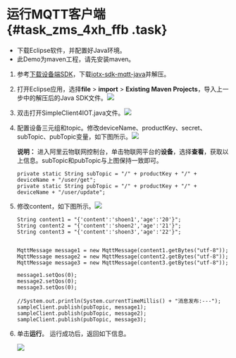 # 运行MQTT客户端 {#task_zms_4xh_ffb .task}

-   下载Eclipse软件，并配置好Java环境。
-   此Demo为maven工程，请先安装maven。

1.  参考[下载设备端SDK](../../../../cn.zh-CN/设备端开发指南/下载设备端SDK.md#)，下载[iotx-sdk-mqtt-java](http://aliyun-iot.oss-cn-hangzhou.aliyuncs.com/iotx-sdk-java/iotx-sdk-mqtt-java-20170526.zip?spm=a2c4g.11186623.2.11.641652276CMj67&file=iotx-sdk-mqtt-java-20170526.zip)并解压。
2.  打开Eclipse应用，选择**file** \> **import** \> **Existing Maven Projects**，导入上一步中的解压后的Java SDK文件。![](http://static-aliyun-doc.oss-cn-hangzhou.aliyuncs.com/assets/img/21750/155848852512652_zh-CN.png)


3.  双击打开SimpleClient4IOT.java文件。![](http://static-aliyun-doc.oss-cn-hangzhou.aliyuncs.com/assets/img/21750/155848852512656_zh-CN.png)


4.  配置设备三元组和topic。修改deviceName、productKey、secret、subTopic、pubTopic变量，如下图所示。![](http://static-aliyun-doc.oss-cn-hangzhou.aliyuncs.com/assets/img/21750/155848852512658_zh-CN.png)

 

    **说明：** 进入阿里云物联网控制台，单击物联网平台的**设备**，选择**查看**，获取以上信息。subTopic和pubTopic与上图保持一致即可。

    ```
    private static String subTopic = "/" + productKey + "/" + deviceName + "/user/get";
    private static String pubTopic = "/" + productKey + "/" + deviceName + "/user/update";
    ```

5.  修改content，如下图所示。![](http://static-aliyun-doc.oss-cn-hangzhou.aliyuncs.com/assets/img/21750/155848852512662_zh-CN.png)

 

    ```
    String content1 = "{'content':'shoen1','age':'20'}";
    String content2 = "{'content':'shoen2','age':'21'}";
    String content3 = "{'content':'shoen3','age':'22'}";
    
    
    MqttMessage message1 = new MqttMessage(content1.getBytes("utf-8"));
    MqttMessage message2 = new MqttMessage(content2.getBytes("utf-8"));
    MqttMessage message3 = new MqttMessage(content3.getBytes("utf-8"));
    
    message1.setQos(0);
    message2.setQos(0);
    message3.setQos(0);
    
    //System.out.println(System.currentTimeMillis() + "消息发布:---");
    sampleClient.publish(pubTopic, message1);
    sampleClient.publish(pubTopic, message2);
    sampleClient.publish(pubTopic, message3);
    ```

6.  单击**运行**。 运行成功后，返回如下信息。

    ![](http://static-aliyun-doc.oss-cn-hangzhou.aliyuncs.com/assets/img/21750/155848852512664_zh-CN.png)


